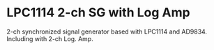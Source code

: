 # LPC1114 2-ch SG with Log Amp 

2-ch synchronized signal generator based with LPC1114 and AD9834.<br>
Including with 2-ch Log. Amp.
